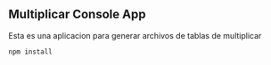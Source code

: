 ## Multiplicar Console App

Esta es una aplicacion para generar archivos de tablas de 
multiplicar     

```
npm install
```